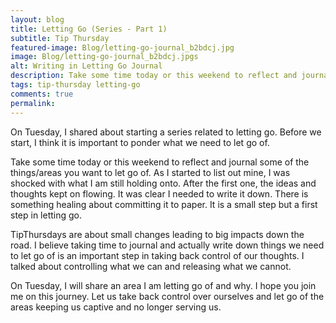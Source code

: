 ```yaml
---
layout: blog
title: Letting Go (Series - Part 1)
subtitle: Tip Thursday
featured-image: Blog/letting-go-journal_b2bdcj.jpg
image: Blog/letting-go-journal_b2bdcj.jpgs
alt: Writing in Letting Go Journal
description: Take some time today or this weekend to reflect and journal some of the things/areas you want to let go of. As I started to list out mine, I was shocked with what I am still holding onto. After the first one, the ideas and thoughts kept on flowing. It was clear I needed to write it down. There is something healing about committing it to paper. It is a small step but a first step in letting go.
tags: tip-thursday letting-go
comments: true
permalink:
---
```

On Tuesday, I shared about starting a series related to letting go. Before we start, I think it is important to ponder what we need to let go of.

Take some time today or this weekend to reflect and journal some of the things/areas you want to let go of. As I started to list out mine, I was shocked with what I am still holding onto. After the first one, the ideas and thoughts kept on flowing. It was clear I needed to write it down. There is something healing about committing it to paper. It is a small step but a first step in letting go.

TipThursdays are about small changes leading to big impacts down the road. I believe taking time to journal and actually write down things we need to let go of is an important step in taking back control of our thoughts. I talked about controlling what we can and releasing what we cannot.

On Tuesday, I will share an area I am letting go of and why. I hope you join me on this journey. Let us take back control over ourselves and let go of the areas keeping us captive and no longer serving us.
